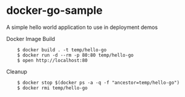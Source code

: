 # docker-go-sample


A simple hello world application to use in deployment demos


Docker Image Build

```
    $ docker build . -t temp/hello-go
    $ docker run -d --rm -p 80:80 temp/hello-go
    $ open http://localhost:80

```


Cleanup

```
    $ docker stop $(docker ps -a -q -f "ancestor=temp/hello-go")
    $ docker rmi temp/hello-go
```


